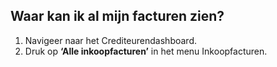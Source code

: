 ## Waar kan ik al mijn facturen zien?
1.	Navigeer naar het Crediteurendashboard.
2.	Druk op **‘Alle inkoopfacturen’** in het menu Inkoopfacturen.
